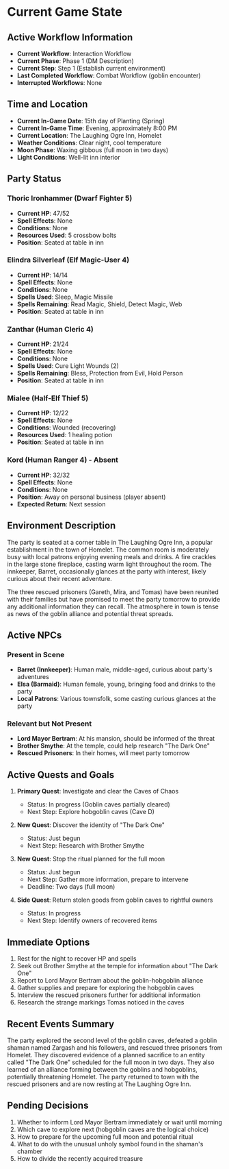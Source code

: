 # Current Game State

## Active Workflow Information
- **Current Workflow**: Interaction Workflow
- **Current Phase**: Phase 1 (DM Description)
- **Current Step**: Step 1 (Establish current environment)
- **Last Completed Workflow**: Combat Workflow (goblin encounter)
- **Interrupted Workflows**: None

## Time and Location
- **Current In-Game Date**: 15th day of Planting (Spring)
- **Current In-Game Time**: Evening, approximately 8:00 PM
- **Current Location**: The Laughing Ogre Inn, Homelet
- **Weather Conditions**: Clear night, cool temperature
- **Moon Phase**: Waxing gibbous (full moon in two days)
- **Light Conditions**: Well-lit inn interior

## Party Status

### Thoric Ironhammer (Dwarf Fighter 5)
- **Current HP**: 47/52
- **Spell Effects**: None
- **Conditions**: None
- **Resources Used**: 5 crossbow bolts
- **Position**: Seated at table in inn

### Elindra Silverleaf (Elf Magic-User 4)
- **Current HP**: 14/14
- **Spell Effects**: None
- **Conditions**: None
- **Spells Used**: Sleep, Magic Missile
- **Spells Remaining**: Read Magic, Shield, Detect Magic, Web
- **Position**: Seated at table in inn

### Zanthar (Human Cleric 4)
- **Current HP**: 21/24
- **Spell Effects**: None
- **Conditions**: None
- **Spells Used**: Cure Light Wounds (2)
- **Spells Remaining**: Bless, Protection from Evil, Hold Person
- **Position**: Seated at table in inn

### Mialee (Half-Elf Thief 5)
- **Current HP**: 12/22
- **Spell Effects**: None
- **Conditions**: Wounded (recovering)
- **Resources Used**: 1 healing potion
- **Position**: Seated at table in inn

### Kord (Human Ranger 4) - Absent
- **Current HP**: 32/32
- **Spell Effects**: None
- **Conditions**: None
- **Position**: Away on personal business (player absent)
- **Expected Return**: Next session

## Environment Description
The party is seated at a corner table in The Laughing Ogre Inn, a popular establishment in the town of Homelet. The common room is moderately busy with local patrons enjoying evening meals and drinks. A fire crackles in the large stone fireplace, casting warm light throughout the room. The innkeeper, Barret, occasionally glances at the party with interest, likely curious about their recent adventure.

The three rescued prisoners (Gareth, Mira, and Tomas) have been reunited with their families but have promised to meet the party tomorrow to provide any additional information they can recall. The atmosphere in town is tense as news of the goblin alliance and potential threat spreads.

## Active NPCs

### Present in Scene
- **Barret (Innkeeper)**: Human male, middle-aged, curious about party's adventures
- **Elsa (Barmaid)**: Human female, young, bringing food and drinks to the party
- **Local Patrons**: Various townsfolk, some casting curious glances at the party

### Relevant but Not Present
- **Lord Mayor Bertram**: At his mansion, should be informed of the threat
- **Brother Smythe**: At the temple, could help research "The Dark One"
- **Rescued Prisoners**: In their homes, will meet party tomorrow

## Active Quests and Goals
1. **Primary Quest**: Investigate and clear the Caves of Chaos
   - Status: In progress (Goblin caves partially cleared)
   - Next Step: Explore hobgoblin caves (Cave D)

2. **New Quest**: Discover the identity of "The Dark One"
   - Status: Just begun
   - Next Step: Research with Brother Smythe

3. **New Quest**: Stop the ritual planned for the full moon
   - Status: Just begun
   - Next Step: Gather more information, prepare to intervene
   - Deadline: Two days (full moon)

4. **Side Quest**: Return stolen goods from goblin caves to rightful owners
   - Status: In progress
   - Next Step: Identify owners of recovered items

## Immediate Options
1. Rest for the night to recover HP and spells
2. Seek out Brother Smythe at the temple for information about "The Dark One"
3. Report to Lord Mayor Bertram about the goblin-hobgoblin alliance
4. Gather supplies and prepare for exploring the hobgoblin caves
5. Interview the rescued prisoners further for additional information
6. Research the strange markings Tomas noticed in the caves

## Recent Events Summary
The party explored the second level of the goblin caves, defeated a goblin shaman named Zargash and his followers, and rescued three prisoners from Homelet. They discovered evidence of a planned sacrifice to an entity called "The Dark One" scheduled for the full moon in two days. They also learned of an alliance forming between the goblins and hobgoblins, potentially threatening Homelet. The party returned to town with the rescued prisoners and are now resting at The Laughing Ogre Inn.

## Pending Decisions
1. Whether to inform Lord Mayor Bertram immediately or wait until morning
2. Which cave to explore next (hobgoblin caves are the logical choice)
3. How to prepare for the upcoming full moon and potential ritual
4. What to do with the unusual unholy symbol found in the shaman's chamber
5. How to divide the recently acquired treasure
